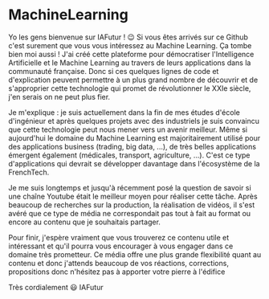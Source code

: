 # MachineLearning

Yo les gens bienvenue sur IAFutur ! :wink: Si vous êtes arrivés sur ce Github c'est surement que vous vous intéressez au Machine Learning. Ça tombe bien moi aussi ! J'ai créé cette plateforme pour démocratiser l'Intelligence Artificielle et le Machine Learning au travers de leurs applications dans la communauté française. Donc si ces quelques lignes de code et d'explication peuvent permettre à un plus grand nombre de découvrir et de s'approprier cette technologie qui promet de révolutionner le XXIe siècle, j'en serais on ne peut plus fier. 

Je m'explique : je suis actuellement dans la fin de mes études d'école d'ingénieur et après quelques projets avec des industriels je suis convaincu que cette technologie peut nous mener vers un avenir meilleur. Même si aujourd'hui le domaine du Machine Learning est majoritairement utilisé pour des applications business (trading, big data, ...), de très belles applications émergent également (médicales, transport, agriculture, ...). C'est ce type d'applications qui devrait se développer davantage dans l'écosystème de la FrenchTech. 

Je me suis longtemps et jusqu'à récemment posé la question de savoir si une chaîne Youtube était le meilleur moyen pour réaliser cette tâche. Après beaucoup de recherches sur la production, la réalisation de vidéos, il s'est avéré que ce type de média ne correspondait pas tout à fait au format ou encore au contenu que je souhaitais partager. 

Pour finir, j'espère vraiment que vous trouverez ce contenu utile et intéressant et qu'il pourra vous encourager à vous engager dans ce domaine très prometteur. Ce média offre une plus grande flexibilité quant au contenu et donc j'attends beaucoup de vos réactions, corrections, propositions donc n'hésitez pas à apporter votre pierre à l'édifice 

Très cordialement :smiley:
IAFutur
